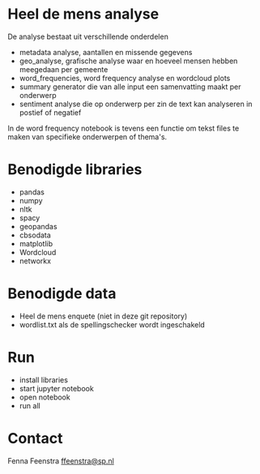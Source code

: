 # Heel de mens analyse

De analyse bestaat uit verschillende onderdelen
- metadata analyse, aantallen en missende gegevens
- geo_analyse, grafische analyse waar en hoeveel mensen hebben meegedaan per gemeente
- word_frequencies, word frequency analyse en wordcloud plots
- summary generator die van alle input een samenvatting maakt per onderwerp
- sentiment analyse die op onderwerp per zin de text kan analyseren in postief of negatief 

In de word frequency notebook is tevens een functie om tekst files te maken van specifieke onderwerpen of thema's. 

# Benodigde libraries

- pandas
- numpy
- nltk
- spacy
- geopandas
- cbsodata
- matplotlib
- Wordcloud
- networkx

# Benodigde data

- Heel de mens enquete (niet in deze git repository)
- wordlist.txt als de spellingschecker wordt ingeschakeld

# Run 

- install libraries
- start jupyter notebook
- open notebook
- run all

# Contact

Fenna Feenstra ffeenstra@sp.nl

